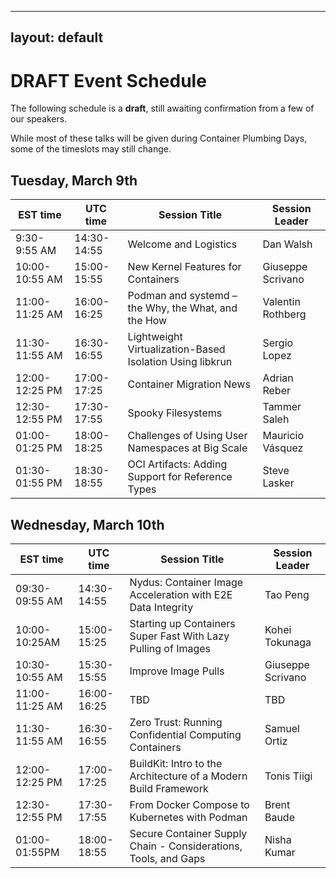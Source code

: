 
---
layout: default
---


# DRAFT Event Schedule

The following schedule is a **draft**, still awaiting confirmation from a few of our speakers.

While most of these talks will be given during Container Plumbing Days, some of the timeslots may still change.

## Tuesday, March 9th

| EST time | UTC time | Session Title | Session Leader |
| ------ | ------ | ---------------------------------------- | ---------- |
| 9:30-9:55 AM | 14:30-14:55 | Welcome and Logistics | Dan Walsh |
| 10:00-10:55 AM | 15:00-15:55 | New Kernel Features for Containers | Giuseppe Scrivano |
| 11:00-11:25 AM | 16:00-16:25 | Podman and systemd – the Why, the What, and the How | Valentin Rothberg |
| 11:30-11:55 AM | 16:30-16:55 | Lightweight Virtualization-Based Isolation Using libkrun | Sergio Lopez |
| 12:00-12:25 PM | 17:00-17:25 | Container Migration News | Adrian Reber |
| 12:30-12:55 PM | 17:30-17:55 | Spooky Filesystems | Tammer Saleh |
| 01:00-01:25 PM | 18:00-18:25 | Challenges of Using User Namespaces at Big Scale | Mauricio Vásquez |
| 01:30-01:55 PM | 18:30-18:55 | OCI Artifacts: Adding Support for Reference Types | Steve Lasker |

## Wednesday, March 10th

| EST time | UTC time | Session Title | Session Leader |
| ------ | ------ | ---------------------------------------- | ---------- |
| 09:30-09:55 AM | 14:30-14:55 | Nydus: Container Image Acceleration with E2E Data Integrity | Tao Peng |
| 10:00-10:25AM | 15:00-15:25 | Starting up Containers Super Fast With Lazy Pulling of Images | Kohei Tokunaga |
| 10:30-10:55 AM | 15:30-15:55 | Improve Image Pulls  | Giuseppe Scrivano |
| 11:00-11:25 AM | 16:00-16:25 | TBD | TBD |
| 11:30-11:55 AM | 16:30-16:55 | Zero Trust: Running Confidential Computing Containers | Samuel Ortiz |
| 12:00-12:25 PM | 17:00-17:25 | BuildKit: Intro to the Architecture of a Modern Build Framework | Tonis Tiigi |
| 12:30-12:55 PM | 17:30-17:55 | From Docker Compose to Kubernetes with Podman | Brent Baude |
| 01:00-01:55PM | 18:00-18:55 | Secure Container Supply Chain - Considerations, Tools, and Gaps | Nisha Kumar |
